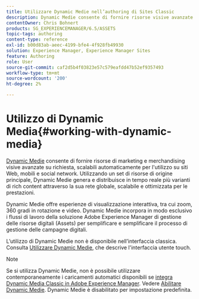 ```yaml
---
title: Utilizzare Dynamic Medie nell’authoring di Sites Classic
description: Dynamic Medie consente di fornire risorse visive avanzate di merchandising e marketing on-demand, scalabili automaticamente per il consumo su siti web, mobili e social network. Utilizzando un set di risorse di origine principale, Dynamic Medie genera e distribuisce in tempo reale più varianti di rich content attraverso la sua rete globale, scalabile e ottimizzata per le prestazioni.
contentOwner: Chris Bohnert
products: SG_EXPERIENCEMANAGER/6.5/ASSETS
topic-tags: authoring
content-type: reference
exl-id: b00d83ab-aeec-4199-bfe4-4f928fb49930
solution: Experience Manager, Experience Manager Sites
feature: Authoring
role: User
source-git-commit: caf2d5b4f03823e57c579eafdd47b52ef9357493
workflow-type: tm+mt
source-wordcount: '200'
ht-degree: 2%

---
```


# Utilizzo di Dynamic Media{#working-with-dynamic-media}

[Dynamic Medie](https://business.adobe.com/it/products/experience-manager/assets/dynamic-media.html) consente di fornire risorse di marketing e merchandising visive avanzate su richiesta, scalabili automaticamente per l&#39;utilizzo su siti Web, mobili e social network. Utilizzando un set di risorse di origine principale, Dynamic Medie genera e distribuisce in tempo reale più varianti di rich content attraverso la sua rete globale, scalabile e ottimizzata per le prestazioni.

Dynamic Medie offre esperienze di visualizzazione interattiva, tra cui zoom, 360 gradi in rotazione e video. Dynamic Medie incorpora in modo esclusivo i flussi di lavoro della soluzione Adobe Experience Manager di gestione delle risorse digitali (Assets) per semplificare e semplificare il processo di gestione delle campagne digitali.

L’utilizzo di Dynamic Medie non è disponibile nell’interfaccia classica. Consulta [Utilizzare Dynamic Medie](/help/assets/dynamic-media.md), che descrive l&#39;interfaccia utente touch.

>[!NOTE]
>
>Se si utilizza Dynamic Medie, non è possibile utilizzare contemporaneamente i caricamenti automatici disponibili se [integra Dynamic Media Classic in Adobe Experience Manager](/help/sites-administering/scene7.md). Vedere [Abilitare Dynamic Medie](/help/assets/config-dynamic.md#enabling-dynamic-media). Dynamic Medie è disabilitato per impostazione predefinita.
